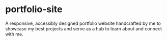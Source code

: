 # portfolio-site
A responsive, accessibly designed portfolio website handcrafted by me to showcase my best projects and serve as a hub to learn about and connect with me.